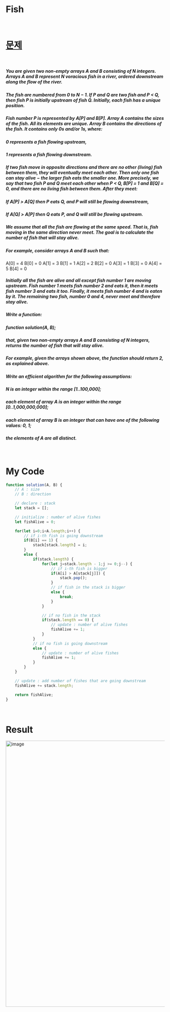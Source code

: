 # Fish

<br>

# <a href="https://app.codility.com/programmers/lessons/7-stacks_and_queues/">문제</a>

<br>

##### You are given two non-empty arrays A and B consisting of N integers. Arrays A and B represent N voracious fish in a river, ordered downstream along the flow of the river.
##### The fish are numbered from 0 to N − 1. If P and Q are two fish and P < Q, then fish P is initially upstream of fish Q. Initially, each fish has a unique position.
##### Fish number P is represented by A[P] and B[P]. Array A contains the sizes of the fish. All its elements are unique. Array B contains the directions of the fish. It contains only 0s and/or 1s, where:
##### 0 represents a fish flowing upstream,
##### 1 represents a fish flowing downstream.
##### If two fish move in opposite directions and there are no other (living) fish between them, they will eventually meet each other. Then only one fish can stay alive − the larger fish eats the smaller one. More precisely, we say that two fish P and Q meet each other when P < Q, B[P] = 1 and B[Q] = 0, and there are no living fish between them. After they meet:
##### If A[P] > A[Q] then P eats Q, and P will still be flowing downstream,
##### If A[Q] > A[P] then Q eats P, and Q will still be flowing upstream.
##### We assume that all the fish are flowing at the same speed. That is, fish moving in the same direction never meet. The goal is to calculate the number of fish that will stay alive.
##### For example, consider arrays A and B such that:
  A[0] = 4    B[0] = 0
  A[1] = 3    B[1] = 1
  A[2] = 2    B[2] = 0
  A[3] = 1    B[3] = 0
  A[4] = 5    B[4] = 0
##### Initially all the fish are alive and all except fish number 1 are moving upstream. Fish number 1 meets fish number 2 and eats it, then it meets fish number 3 and eats it too. Finally, it meets fish number 4 and is eaten by it. The remaining two fish, number 0 and 4, never meet and therefore stay alive.
##### Write a function:
##### function solution(A, B);
##### that, given two non-empty arrays A and B consisting of N integers, returns the number of fish that will stay alive.
##### For example, given the arrays shown above, the function should return 2, as explained above.
##### Write an efficient algorithm for the following assumptions:
##### N is an integer within the range [1..100,000];
##### each element of array A is an integer within the range [0..1,000,000,000];
##### each element of array B is an integer that can have one of the following values: 0, 1;
##### the elements of A are all distinct.

<br>

# My Code

```javascript
function solution(A, B) {
    // A : size
    // B : direction

    // declare : stack
    let stack = [];

    // initialize : number of alive fishes
    let fishAlive = 0;

    for(let i=0;i<A.length;i++) {
        // if i-th fish is going downstream
        if(B[i] == 1) {
            stack[stack.length] = i;
        }
        else {
            if(stack.length) {
                for(let j=stack.length - 1;j >= 0;j--) {
                    // if i-th fish is bigger
                    if(A[i] > A[stack[j]]) {
                        stack.pop();
                    }
                    // if fish in the stack is bigger
                    else {
                        break;
                    }
                }

                // if no fish in the stack
                if(stack.length == 0) {
                    // update : number of alive fishes
                    fishAlive += 1;
                }
            }
            // if no fish is going downstream
            else {
                // update : number of alive fishes
                fishAlive += 1;
            }
        }
    }

    // update : add number of fishes that are going downstream
    fishAlive += stack.length;

    return fishAlive;
}
```

<br>

# Result
<img width="842" alt="image" src="https://user-images.githubusercontent.com/74173976/209915600-3d7e5926-f4e8-444b-9709-9e860d723980.png">
